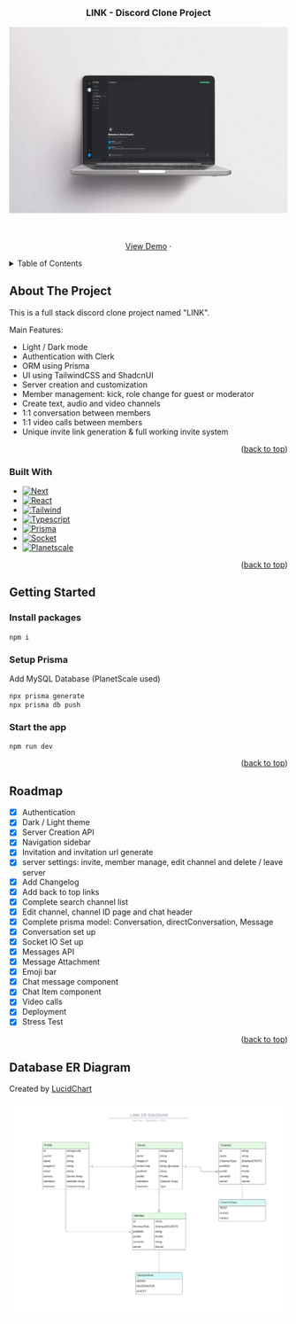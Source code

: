 <!-- Improved compatibility of back to top link: See: https://github.com/othneildrew/Best-README-Template/pull/73 -->

<a name="readme-top"></a>

<!--
*** Thanks for checking out the Best-README-Template. If you have a suggestion
*** that would make this better, please fork the repo and create a pull request
*** or simply open an issue with the tag "enhancement".
*** Don't forget to give the project a star!
*** Thanks again! Now go create something AMAZING! :D
-->

<!-- PROJECT SHIELDS -->
<!--
*** I'm using markdown "reference style" links for readability.
*** Reference links are enclosed in brackets [ ] instead of parentheses ( ).
*** See the bottom of this document for the declaration of the reference variables
*** for contributors-url, forks-url, etc. This is an optional, concise syntax you may use.
*** https://www.markdownguide.org/basic-syntax/#reference-style-links
-->

<!-- PROJECT LOGO -->
<br />
<div align="center">

  <h3 align="center">LINK - Discord Clone Project</h3>
  <img src="./mockup.jpg">

  <p align="center">
    <br />
    <br />
    <a href="https://felicixawe-link.up.railway.app/">View Demo</a>
    ·
  </p>
</div>

<!-- TABLE OF CONTENTS -->
<details>
  <summary>Table of Contents</summary>
  <ol>
    <li>
      <a href="#about-the-project">About The Project</a>
      <ul>
        <li><a href="#built-with">Built With</a></li>
      </ul>
    </li>
    <li>
      <a href="#getting-started">Getting Started</a>
    </li>
    <!-- <li><a href="#usage">Usage</a></li> -->
    <li><a href="#roadmap">Roadmap</a></li>
    <!-- <li><a href="#license">License</a></li> -->
  </ol>
</details>

<!-- ABOUT THE PROJECT -->

## About The Project

This is a full stack discord clone project named "LINK".

Main Features:

- Light / Dark mode
- Authentication with Clerk
- ORM using Prisma
- UI using TailwindCSS and ShadcnUI
- Server creation and customization
- Member management: kick, role change for guest or moderator
- Create text, audio and video channels
- 1:1 conversation between members
- 1:1 video calls between members
- Unique invite link generation & full working invite system

<p align="right">(<a href="#readme-top">back to top</a>)</p>

### Built With

- [![Next][Next.js]][Next-url]
- [![React][React.js]][React-url]
- [![Tailwind][Tailwind.com]][Tailwind-url]
- [![Typescript][Typescript]][Typescript-url]
- [![Prisma][Prisma]][Prisma-url]
- [![Socket][Socket]][Socket-url]
- [![Planetscale][Planetscale]][Planetscale-url]

<p align="right">(<a href="#readme-top">back to top</a>)</p>

<!-- GETTING STARTED -->

## Getting Started

### Install packages

```shell
npm i
```

### Setup Prisma

Add MySQL Database (PlanetScale used)

```shell
npx prisma generate
npx prisma db push

```

### Start the app

```shell
npm run dev
```

<p align="right">(<a href="#readme-top">back to top</a>)</p>

<!-- ROADMAP -->

## Roadmap

- [x] Authentication
- [x] Dark / Light theme
- [x] Server Creation API
- [x] Navigation sidebar
- [x] Invitation and invitation url generate
- [x] server settings: invite, member manage, edit channel and delete / leave server
- [x] Add Changelog
- [x] Add back to top links
- [x] Complete search channel list
- [x] Edit channel, channel ID page and chat header
- [x] Complete prisma model: Conversation, directConversation, Message
- [x] Conversation set up
- [x] Socket IO Set up
- [x] Messages API
- [x] Message Attachment
- [x] Emoji bar
- [x] Chat message component
- [x] Chat Item component
- [x] Video calls
- [x] Deployment
- [x] Stress Test

<p align="right">(<a href="#readme-top">back to top</a>)</p>

<!-- DATABASE ER DIAGRAM -->

## Database ER Diagram

Created by <a href="http://www.lucidchart.com">LucidChart</a>

<img src="./Database ER diagram.png">

<!-- LICENSE

## License

TODO

<p align="right">(<a href="#readme-top">back to top</a>)</p> -->

<!-- ACKNOWLEDGMENTS -->

<!-- MARKDOWN LINKS & IMAGES -->
<!-- https://www.markdownguide.org/basic-syntax/#reference-style-links -->

[contributors-shield]: https://img.shields.io/github/contributors/othneildrew/Best-README-Template.svg?style=for-the-badge
[contributors-url]: https://github.com/othneildrew/Best-README-Template/graphs/contributors
[forks-shield]: https://img.shields.io/github/forks/othneildrew/Best-README-Template.svg?style=for-the-badge
[forks-url]: https://github.com/othneildrew/Best-README-Template/network/members
[stars-shield]: https://img.shields.io/github/stars/othneildrew/Best-README-Template.svg?style=for-the-badge
[stars-url]: https://github.com/othneildrew/Best-README-Template/stargazers
[issues-shield]: https://img.shields.io/github/issues/othneildrew/Best-README-Template.svg?style=for-the-badge
[issues-url]: https://github.com/othneildrew/Best-README-Template/issues
[license-shield]: https://img.shields.io/github/license/othneildrew/Best-README-Template.svg?style=for-the-badge
[license-url]: https://github.com/othneildrew/Best-README-Template/blob/master/LICENSE.txt
[linkedin-shield]: https://img.shields.io/badge/-LinkedIn-black.svg?style=for-the-badge&logo=linkedin&colorB=555
[linkedin-url]: https://linkedin.com/in/othneildrew
[product-screenshot]: images/screenshot.png
[Next.js]: https://img.shields.io/badge/next.js-000000?style=for-the-badge&logo=nextdotjs&logoColor=white
[Next-url]: https://nextjs.org/
[React.js]: https://img.shields.io/badge/React-20232A?style=for-the-badge&logo=react&logoColor=61DAFB
[React-url]: https://reactjs.org/
[Tailwind.com]: https://img.shields.io/badge/Tailwind-06B6D4?style=for-the-badge&logo=tailwind&logoColor=white
[Tailwind-url]: https://tailwindcss.com
[Typescript]: https://img.shields.io/badge/Typescript-3178C6?style=for-the-badge&logo=typescript&logoColor=white
[Typescript-url]: https://www.typescriptlang.org/
[Prisma]: https://img.shields.io/badge/Prisma-2D3748?style=for-the-badge&logo=prisma&logoColor=white
[Prisma-url]: https://www.prisma.io/
[Socket]: https://img.shields.io/badge/Socketio-010101?style=for-the-badge&logo=socketio&logoColor=white
[Socket-url]: https://www.socket.io/
[Planetscale]: https://img.shields.io/badge/Planetscale-000000?style=for-the-badge&logo=planetscale&logoColor=white
[Planetscale-url]: https://www.planetscale.com/
